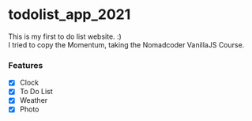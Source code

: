 # todolist_app_2021
This is my first to do list website. :)  
I tried to copy the Momentum, taking the Nomadcoder VanillaJS Course.


### Features
- [x] Clock
- [x] To Do List
- [x] Weather
- [x] Photo
